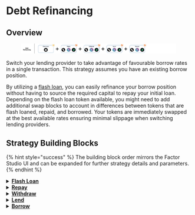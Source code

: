 # Debt Refinancing

## Overview

<figure><img src="../../../.gitbook/assets/image (40).png" alt=""><figcaption></figcaption></figure>

Switch your lending provider to take advantage of favourable borrow rates in a single transaction. This strategy assumes you have an existing borrow position.

By utilizing a [flash loan](../../../factor-building-blocks/flash-loan/concepts/flash-loan.md), you can easily refinance your borrow position without having to source the required capital to repay your initial loan. Depending on the flash loan token available, you might need to add additional swap blocks to account in differences between tokens that are flash loaned, repaid, and borrowed. Your tokens are immediately swapped at the best available rates ensuring minimal slippage when switching lending providers.

## Strategy Building Blocks

{% hint style="success" %}
The building block order mirrors the Factor Studio UI and can be expanded for further strategy details and parameters.
{% endhint %}

<details>

<summary><a href="../../../factor-building-blocks/flash-loan/"><strong>Flash Loan</strong></a></summary>

* Flash loan the debt token to be repaid in full.
* If there is no flash loan market for your debt token, you will need to add a [Swap Building Block](../../../factor-building-blocks/swap/) and flash loan the value of your debt to be swapped.

</details>

<details>

<summary><a href="../../../factor-building-blocks/borrow.md"><strong>Repay</strong></a></summary>

* Repay the full amount of debt owed.

</details>

<details>

<summary><a href="../../../factor-building-blocks/lend.md"><strong>Withdraw</strong></a></summary>

* Withdraw all of your colateral token from the lending pool.

</details>

<details>

<summary><a href="../../../factor-building-blocks/lend.md"><strong>Lend</strong></a></summary>

* Lend all of the withdrawn tokens to the target lending market.
* The tokens which you can borrow will be determined by the underlying lending market.

</details>

<details>

<summary><a href="../../../factor-building-blocks/borrow.md"><strong>Borrow</strong></a></summary>

* Select the new debt token.
* Input a borrow amount which deducts the accrued interest from previous position and includes an additional buffer for any price fluctuations.
* If your flash loan token differs from the new debt token, add an additional [Swap Building Block](../../../factor-building-blocks/swap/) to exchange borrowed tokens for flash loan tokens.

</details>
